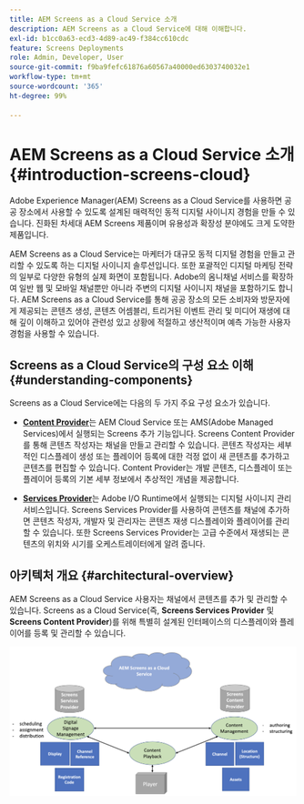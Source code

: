 ```yaml
---
title: AEM Screens as a Cloud Service 소개
description: AEM Screens as a Cloud Service에 대해 이해합니다.
exl-id: b1cc0a63-ecd3-4d89-ac49-f384cc610cdc
feature: Screens Deployments
role: Admin, Developer, User
source-git-commit: f9ba9fefc61876a60567a40000ed6303740032e1
workflow-type: tm+mt
source-wordcount: '365'
ht-degree: 99%

---
```



# AEM Screens as a Cloud Service 소개 {#introduction-screens-cloud}

Adobe Experience Manager(AEM) Screens as a Cloud Service를 사용하면 공공 장소에서 사용할 수 있도록 설계된 매력적인 동적 디지털 사이니지 경험을 만들 수 있습니다. 진화된 차세대 AEM Screens 제품이며 유용성과 확장성 분야에도 크게 도약한 제품입니다.

AEM Screens as a Cloud Service는 마케터가 대규모 동적 디지털 경험을 만들고 관리할 수 있도록 하는 디지털 사이니지 솔루션입니다. 또한 포괄적인 디지털 마케팅 전략의 일부로 다양한 유형의 실제 화면이 포함됩니다. Adobe의 옴니채널 서비스를 확장하여 일반 웹 및 모바일 채널뿐만 아니라 주변의 디지털 사이니지 채널을 포함하기도 합니다. AEM Screens as a Cloud Service를 통해 공공 장소의 모든 소비자와 방문자에게 제공되는 콘텐츠 생성, 콘텐츠 어셈블리, 트리거된 이벤트 관리 및 미디어 재생에 대해 깊이 이해하고 있어야 관련성 있고 상황에 적절하고 생산적이며 예측 가능한 사용자 경험을 사용할 수 있습니다.

## Screens as a Cloud Service의 구성 요소 이해 {#understanding-components}

Screens as a Cloud Service에는 다음의 두 가지 주요 구성 요소가 있습니다.

* **[Content Provider](https://experienceleague.adobe.com/docs/experience-manager-cloud-service/content/screens-as-cloud-service/configure-screens-cloud/using-screens-content-provider.html)**&#x200B;는 AEM Cloud Service 또는 AMS(Adobe Managed Services)에서 실행되는 Screens 추가 기능입니다. Screens Content Provider를 통해 콘텐츠 작성자는 채널을 만들고 관리할 수 있습니다. 콘텐츠 작성자는 세부적인 디스플레이 생성 또는 플레이어 등록에 대한 걱정 없이 새 콘텐츠를 추가하고 콘텐츠를 편집할 수 있습니다. Content Provider는 개발 콘텐츠, 디스플레이 또는 플레이어 등록의 기본 세부 정보에서 추상적인 개념을 제공합니다.

* **[Services Provider](https://experienceleague.adobe.com/docs/experience-manager-cloud-service/content/screens-as-cloud-service/configure-screens-cloud/navigating-to-screens-services-provider.html)**&#x200B;는 Adobe I/O Runtime에서 실행되는 디지털 사이니지 관리 서비스입니다. Screens Services Provider를 사용하여 콘텐츠를 채널에 추가하면 콘텐츠 작성자, 개발자 및 관리자는 콘텐츠 재생 디스플레이와 플레이어를 관리할 수 있습니다. 또한 Screens Services Provider는 고급 수준에서 재생되는 콘텐츠의 위치와 시기를 오케스트레이터에게 알려 줍니다.


## 아키텍처 개요 {#architectural-overview}

AEM Screens as a Cloud Service 사용자는 채널에서 콘텐츠를 추가 및 관리할 수 있습니다. Screens as a Cloud Service(즉, **Screens Services Provider** 및 **Screens Content Provider**)를 위해 특별히 설계된 인터페이스의 디스플레이와 플레이어를 등록 및 관리할 수 있습니다.

![이미지](/help/screens-cloud/assets/architecture-screenscloud.png)
